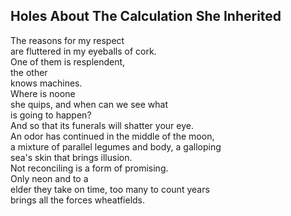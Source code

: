 Holes About The Calculation She Inherited
-----------------------------------------
The reasons for my respect  
are fluttered in my eyeballs of cork.  
One of them is resplendent,  
the other  
knows machines.  
Where is noone  
she quips, and when can we see what  
is going to happen?  
And so that its funerals will shatter your eye.  
An odor has continued in the middle of the moon,  
a mixture of parallel legumes and body, a galloping  
sea's skin that brings illusion.  
Not reconciling is a form of promising.  
Only neon and to a  
elder they take on time, too many to count years  
brings all the forces wheatfields.  
